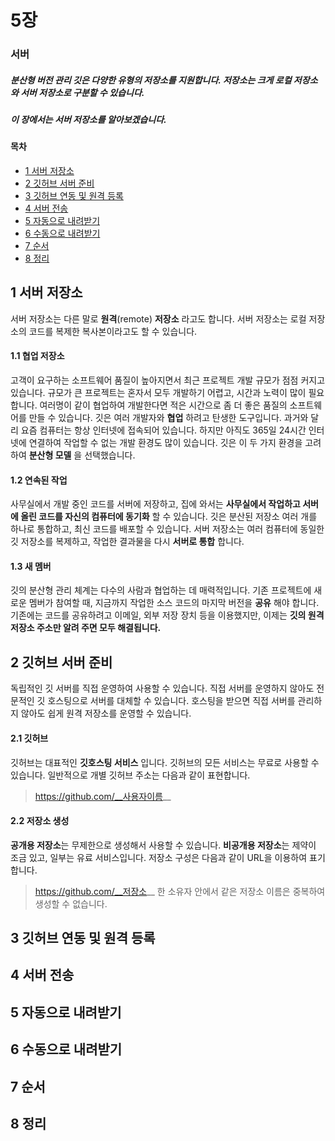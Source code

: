 # 5장
### 서버
##### 분산형 버전 관리 깃은 다양한 유형의 저장소를 지원합니다. 저장소는 크게 로컬 저장소와 서버 저장소로 구분할 수 있습니다.
##### 이 장에서는 서버 저장소를 알아보겠습니다.

#### 목차
- [1 서버 저장소](#1-서버-저장소)
- [2 깃허브 서버 준비](#2-깃허브-서버-준비)
- [3 깃허브 연동 및 원격 등록](#3-깃허브-연동-및-원격-등록)
- [4 서버 전송](#4-서버-전송)
- [5 자동으로 내려받기](#5-자동으로-내려받기)
- [6 수동으로 내려받기](#6-수동으로-내려받기)
- [7 순서](#7-순서)
- [8 정리](#8-정리)


## 1 서버 저장소
서버 저장소는 다른 말로 __원격__(remote) __저장소__ 라고도 합니다. 서버 저장소는 로컬 저장소의 코드를 복제한 복사본이라고도 할 수 있습니다.

#### 1.1 협업 저장소
고객이 요구하는 소프트웨어 품질이 높아지면서 최근 프로젝트 개발 규모가 점점 커지고 있습니다.
규모가 큰 프로젝트는 혼자서 모두 개발하기 어렵고, 시간과 노력이 많이 필요합니다.
여러명이 같이 협업하여 개발한다면 적은 시간으로 좀 더 좋은 품질의 소프트웨어를 만들 수 있습니다.
깃은 여러 개발자와 __협업__ 하려고 탄생한 도구입니다.
과거와 달리 요즘 컴퓨터는 항상 인터넷에 접속되어 있습니다.
하지만 아직도 365일 24시간 인터넷에 연결하여 작업할 수 없는 개발 환경도 많이 있습니다.
깃은 이 두 가지 환경을 고려하여 __분산형 모델__ 을 선택했습니다.

#### 1.2 연속된 작업
사무실에서 개발 중인 코드를 서버에 저장하고, 집에 와서는 __사무실에서 작업하고 서버에 올린 코드를 자신의 컴퓨터에 동기화__ 할 수 있습니다.
깃은 분산된 저장소 여러 개를 하나로 통합하고, 최신 코드를 배포할 수 있습니다.
서버 저장소는 여러 컴퓨터에 동일한 깃 저장소를 복제하고, 작업한 결과물을 다시 __서버로 통합__ 합니다.

#### 1.3 새 멤버
깃의 분산형 관리 체계는 다수의 사람과 협업하는 데 매력적입니다.
기존 프로젝트에 새로운 멤버가 참여할 때, 지금까지 작업한 소스 코드의 마지막 버전을 __공유__ 해야 합니다.
기존에는 코드를 공유하려고 이메일, 외부 저장 장치 등을 이용했지만, 이제는 __깃의 원격 저장소 주소만 알려 주면 모두 해결됩니다.__

## 2 깃허브 서버 준비
독립적인 깃 서버를 직접 운영하여 사용할 수 있습니다.
직접 서버를 운영하지 않아도 전문적인 깃 호스팅으로 서버를 대체할 수 있습니다.
호스팅을 받으면 직접 서버를 관리하지 않아도 쉽게 원격 저장소를 운영할 수 있습니다.

#### 2.1 깃허브
깃허브는 대표적인 __깃호스팅 서비스__ 입니다. 깃허브의 모든 서비스는 무료로 사용할 수 있습니다.
일반적으로 개별 깃허브 주소는 다음과 같이 표현합니다.
>https://github.com/__사용자이름__

#### 2.2 저장소 생성
**공개용 저장소**는 무제한으로 생성해서 사용할 수 있습니다.
**비공개용 저장소**는 제약이 조금 있고, 일부는 유료 서비스입니다.
저장소 구성은 다음과 같이 URL을 이용하여 표기합니다.
>https://github.com/__저장소__
한 소유자 안에서 같은 저장소 이름은 중복하여 생성할 수 없습니다.

## 3 깃허브 연동 및 원격 등록

## 4 서버 전송

## 5 자동으로 내려받기

## 6 수동으로 내려받기

## 7 순서

## 8 정리

